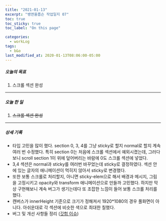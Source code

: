 ```yaml
---
title: "2021-01-13"
excerpt: "뱅앤올룹슨 작업일지 07"
toc: true
toc_sticky: true
toc_label: "On this page"

categories:
  - workLog
tags:
  - b&o
last_modified_at: 2020-01-13T08:06:00-05:00
---
```


##### 오늘의 목표

1. 스크롤 섹션 완성

---

##### 오늘 한 일

1. ~~스크롤 섹션 완성~~

---

##### 상세 기록

- 타입 고민을 많이 했다. section 0, 3, 4를 그냥 sticky로 할지 normal로 할지 계속 여러 번 수정했다. 특히 section 0는 처음에 스크롤 섹션에서 예외시켰는데, 그러다보니 scroll section 1이 위에 덮어버리는 바람에 0도 스크롤 섹션에 넣었다.
- 3,4 섹션은 normal과 sticky를 여러번 바꾸었는데 sticky로 결정하였다. 섹션 안에 있는 글자의 애니메이션이 먹히지 않아서 sticky로 변경했다.
- 또한 보통 스크롤로 처리할지, 아니면 sticky-elem으로 해서 배경과 메시지, 그림을 고정시키고 opacity와 transform 애니메이션으로 만들까 고민했다. 하지만 막상 구현해보니 계속 버그가 생기는데다 또 조잡한 느낌이 들어 보통 스크롤 처리를 했다.
- 캔버스가 innerHeight 기준으로 크기가 정해져서 1920\*1080의 경우 풀화면이 아니다. 아쉬운대로 각 섹션에 비슷한 색으로 최대한 칠했다.
- 버그 및 개선 사항들 정리 ([깃헙 이슈](https://github.com/yooneunheo/bang-olufsen/issues/1))

<br />
